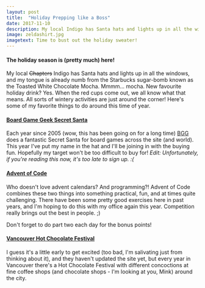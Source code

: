 ```yaml
---
layout: post
title:  "Holiday Prepping like a Boss"
date: 2017-11-10
description: My local Indigo has Santa hats and lights up in all the windows, and my tongue is already numb from the Starbucks sugar-bomb known as the Toasted White Chocolate Mocha...
image: zeldashirt.jpg
imagetext: Time to bust out the holiday sweater!
---
```


#### The holiday season is (pretty much) here!
My local ~~Chapters~~ Indigo has Santa hats and lights up in all the windows, and my tongue is already numb from the Starbucks sugar-bomb known as the Toasted White Chocolate Mocha. Mmmm... mocha. New favourite holiday drink? Yes. When the red cups come out, we all know what that means. All sorts of wintery activities are just around the corner! Here's some of my favorite things to do around this time of year.

#### [Board Game Geek Secret Santa](https://boardgamegeek.com/thread/1868050/24-hours-go-register-bgg-secret-santa-deadline-joi)

Each year since 2005 (wow, this has been going on for a long time) [BGG](http://boardgamegeek.com) does a fantastic Secret Santa for board games across the site (and world). This year I've put my name in the hat and I'll be joining in with the buying fun. Hopefully my target won't be too difficult to buy for!
*Edit: Unfortunately, if you're reading this now, it's too late to sign up. :(*

#### [Advent of Code](https://adventofcode.com/)
Who doesn't love advent calendars? And programming?! Advent of Code combines these two things into something practical, fun, and at times quite challenging. There have been some pretty good exercises here in past years, and I'm hoping to do this with my office again this year. Competition really brings out the best in people. ;)

Don't forget to do part two each day for the bonus points!

#### [Vancouver Hot Chocolate Festival](http://hotchocolatefest.com/)
I guess it's a little early to get excited (too bad, I'm salivating just from thinking about it), and they haven't updated the site yet, but every year in Vancouver there's a Hot Chocolate Festival with different concoctions at fine coffee shops (and chocolate shops - I'm looking at you, Mink) around the city.

